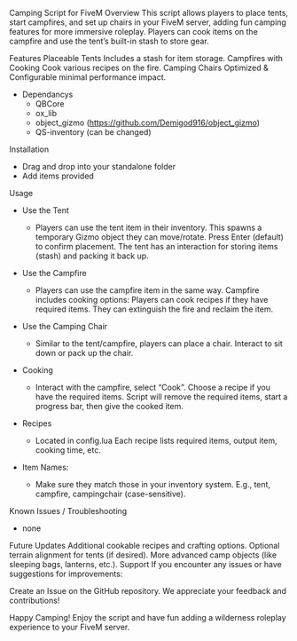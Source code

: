 Camping Script for FiveM
Overview
This script allows players to place tents, start campfires, and set up chairs in your FiveM server, adding fun camping features for more immersive roleplay. Players can cook items on the campfire and use the tent’s built-in stash to store gear.

Features
Placeable Tents
Includes a stash for item storage.
Campfires with Cooking
Cook various recipes on the fire.
Camping Chairs
Optimized & Configurable
minimal performance impact.

- Dependancys
  - QBCore
  - ox_lib
  - object_gizmo (https://github.com/Demigod916/object_gizmo)
  - QS-inventory (can be changed)

Installation
  - Drag and drop into your standalone folder
  - Add items provided


Usage
- Use the Tent
   - Players can use the tent item in their inventory.
    This spawns a temporary Gizmo object they can move/rotate.
    Press Enter (default) to confirm placement.
    The tent has an interaction for storing items (stash) and packing it back up.
    
- Use the Campfire
    - Players can use the campfire item in the same way.
      Campfire includes cooking options:
      Players can cook recipes if they have required items.
      They can extinguish the fire and reclaim the item.
      
- Use the Camping Chair
    - Similar to the tent/campfire, players can place a chair.
      Interact to sit down or pack up the chair.
      
- Cooking
    - Interact with the campfire, select “Cook”.
      Choose a recipe if you have the required items.
      Script will remove the required items, start a progress bar, then give the cooked item.

- Recipes
    - Located in config.lua
      Each recipe lists required items, output item, cooking time, etc.
      
- Item Names:
    - Make sure they match those in your inventory system.
      E.g., tent, campfire, campingchair (case-sensitive).


Known Issues / Troubleshooting
 - none

Future Updates
Additional cookable recipes and crafting options.
Optional terrain alignment for tents (if desired).
More advanced camp objects (like sleeping bags, lanterns, etc.).
Support
If you encounter any issues or have suggestions for improvements:

Create an Issue on the GitHub repository.
We appreciate your feedback and contributions!

Happy Camping!
Enjoy the script and have fun adding a wilderness roleplay experience to your FiveM server.













